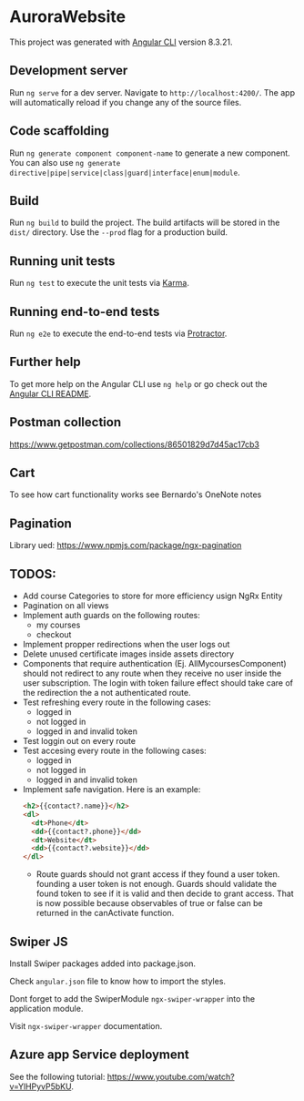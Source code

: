 # AuroraWebsite

This project was generated with [Angular CLI](https://github.com/angular/angular-cli) version 8.3.21.

## Development server

Run `ng serve` for a dev server. Navigate to `http://localhost:4200/`. The app will automatically reload if you change any of the source files.

## Code scaffolding

Run `ng generate component component-name` to generate a new component. You can also use `ng generate directive|pipe|service|class|guard|interface|enum|module`.

## Build

Run `ng build` to build the project. The build artifacts will be stored in the `dist/` directory. Use the `--prod` flag for a production build.

## Running unit tests

Run `ng test` to execute the unit tests via [Karma](https://karma-runner.github.io).

## Running end-to-end tests

Run `ng e2e` to execute the end-to-end tests via [Protractor](http://www.protractortest.org/).

## Further help

To get more help on the Angular CLI use `ng help` or go check out the [Angular CLI README](https://github.com/angular/angular-cli/blob/master/README.md).

## Postman collection

https://www.getpostman.com/collections/86501829d7d45ac17cb3

## Cart

To see how cart functionality works see Bernardo's OneNote notes

## Pagination

Library ued: https://www.npmjs.com/package/ngx-pagination

## TODOS:

- Add course Categories to store for more efficiency usign NgRx Entity
- Pagination on all views
- Implement auth guards on the following routes:
  * my courses
  * checkout
- Implement propper redirections when the user logs out
- Delete unused certificate images inside assets directory
- Components that require authentication (Ej. AllMycoursesComponent) should not redirect to any route when they receive no user inside the user subscription. The login with token failure effect should take care of the redirection the a not authenticated route.
- Test refreshing every route in the following cases:
  * logged in
  * not logged in
  * logged in and invalid token
- Test loggin out on every route
- Test accesing every route in the following cases:
  * logged in
  * not logged in
  * logged in and invalid token
- Implement safe navigation. Here is an example: 
  ```html
  <h2>{{contact?.name}}</h2>
  <dl>
    <dt>Phone</dt>
    <dd>{{contact?.phone}}</dd>
    <dt>Website</dt>
    <dd>{{contact?.website}}</dd>
  </dl>
  ```
  - Route guards should not grant access if they found a user token. founding a user token is not enough. Guards should validate the found token to see if it is valid and then decide to grant access. That is now possible because observables of true or false can be returned in the canActivate function.

## Swiper JS

Install Swiper packages added into package.json. 

Check `angular.json` file to know how to import the styles.

Dont forget to add the SwiperModule `ngx-swiper-wrapper` into the application module.

Visit `ngx-swiper-wrapper` documentation.

## Azure app Service deployment

See the following tutorial: https://www.youtube.com/watch?v=YlHPyvP5bKU.



